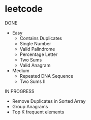 # leetcode

DONE
- Easy		
	- Contains Duplicates		
	- Single Number		
	- Valid Palindrome		
	- Percentage Letter
    - Two Sums				
	- Valid Anagram
- Medium
    - Repeated DNA Sequence
    - Two Sums II		
	

IN PROGRESS    
- Remove Duplicates in Sorted Array 
- Group Anagrams  
- Top K frequent elements
			
			
			
			
			
			
			